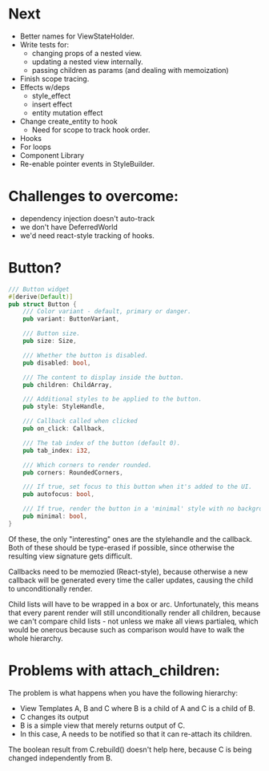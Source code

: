 # Next

- Better names for ViewStateHolder.
- Write tests for:
  - changing props of a nested view.
  - updating a nested view internally.
  - passing children as params (and dealing with memoization)
- Finish scope tracing.
- Effects w/deps
  - style_effect
  - insert effect
  - entity mutation effect
- Change create_entity to hook
  - Need for scope to track hook order.
- Hooks
- For loops
- Component Library
- Re-enable pointer events in StyleBuilder.

# Challenges to overcome:

- dependency injection doesn't auto-track
- we don't have DeferredWorld
- we'd need react-style tracking of hooks.

# Button?

```rust
/// Button widget
#[derive(Default)]
pub struct Button {
    /// Color variant - default, primary or danger.
    pub variant: ButtonVariant,

    /// Button size.
    pub size: Size,

    /// Whether the button is disabled.
    pub disabled: bool,

    /// The content to display inside the button.
    pub children: ChildArray,

    /// Additional styles to be applied to the button.
    pub style: StyleHandle,

    /// Callback called when clicked
    pub on_click: Callback,

    /// The tab index of the button (default 0).
    pub tab_index: i32,

    /// Which corners to render rounded.
    pub corners: RoundedCorners,

    /// If true, set focus to this button when it's added to the UI.
    pub autofocus: bool,

    /// If true, render the button in a 'minimal' style with no background and reduced padding.
    pub minimal: bool,
}
```

Of these, the only "interesting" ones are the stylehandle and the callback. Both of these should
be type-erased if possible, since otherwise the resulting view signature gets difficult.

Callbacks need to be memozied (React-style), because otherwise a new callback will be generated
every time the caller updates, causing the child to unconditionally render.

Child lists will have to be wrapped in a box or arc. Unfortunately, this means that every parent
render will still unconditionally render all children, because we can't compare child lists -
not unless we make all views partialeq, which would be onerous because such as comparison would
have to walk the whole hierarchy.

# Problems with attach_children:

The problem is what happens when you have the following hierarchy:

- View Templates A, B and C where B is a child of A and C is a child of B.
- C changes its output
- B is a simple view that merely returns output of C.
- In this case, A needs to be notified so that it can re-attach its children.

The boolean result from C.rebuild() doesn't help here, because C is being changed
independently from B.
